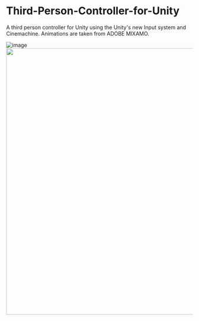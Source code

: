 # Third-Person-Controller-for-Unity
A third person controller for Unity using the Unity's new Input system and Cinemachine. 
Animations are taken from ADOBE MIXAMO.


![image](https://user-images.githubusercontent.com/58749843/177001034-33e116f8-6a5f-4819-bd17-9fa84f7f0406.png)
<img src="https://user-images.githubusercontent.com/58749843/177001034-33e116f8-6a5f-4819-bd17-9fa84f7f0406.png" width="720" height="720">
